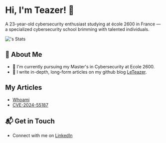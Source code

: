 # Hi, I'm Teazer! 👋

A 23-year-old cybersecurity enthusiast studying at école 2600 in France — a specialized cybersecurity school brimming with talented individuals.

![<username>'s Stats](https://github-readme-stats.vercel.app/api?username=LeTeazer&theme=vue-dark&show_icons=true&hide_border=true&count_private=true)

## 🚀 About Me

- 🔭 I'm currently pursuing my Master's in Cybersecurity at Ecole 2600.
- 📝 I write in-depth, long-form articles on my github blog [LeTeazer](https://leteazer.github.com/).

## My Articles
- [Whoami](https://www.freecodecamp.org/news/javascript-engine-and-runtime-explained/)
- [CVE-2024-55187](https://leteazer.github.io/posts/cve-2024-55187/)

## 📬 Get in Touch

- Connect with me on [LinkedIn](https://www.linkedin.com/in/djahid-s/)
